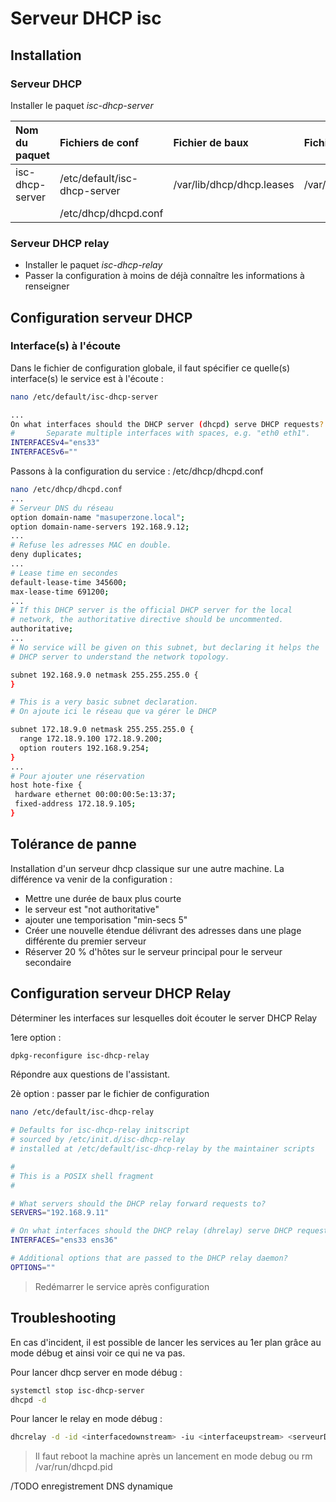 # Serveur DHCP isc
## Installation

### Serveur DHCP

Installer le paquet *isc-dhcp-server*

| Nom du paquet   | Fichiers de conf             | Fichier de baux           | Fichier journal |
| :-------------- | :--------------------------- | :------------------------ | :-------------- |
| isc-dhcp-server | /etc/default/isc-dhcp-server | /var/lib/dhcp/dhcp.leases | /var/log/syslog |
|                 | /etc/dhcp/dhcpd.conf         |                           |                 |

### Serveur DHCP relay

- Installer le paquet *isc-dhcp-relay*
- Passer la configuration à moins de déjà connaître les informations à renseigner

## Configuration serveur DHCP

### Interface(s) à l'écoute

Dans le fichier de configuration globale, il faut spécifier ce quelle(s) interface(s) le service est à l'écoute :

```bash
nano /etc/default/isc-dhcp-server

...
On what interfaces should the DHCP server (dhcpd) serve DHCP requests?
#       Separate multiple interfaces with spaces, e.g. "eth0 eth1".
INTERFACESv4="ens33"
INTERFACESv6=""
```

Passons à la configuration du service : /etc/dhcp/dhcpd.conf

```bash
nano /etc/dhcp/dhcpd.conf
...
# Serveur DNS du réseau
option domain-name "masuperzone.local";
option domain-name-servers 192.168.9.12;
...
# Refuse les adresses MAC en double.
deny duplicates;
...
# Lease time en secondes
default-lease-time 345600;
max-lease-time 691200;
...
# If this DHCP server is the official DHCP server for the local
# network, the authoritative directive should be uncommented.
authoritative;
...
# No service will be given on this subnet, but declaring it helps the 
# DHCP server to understand the network topology.

subnet 192.168.9.0 netmask 255.255.255.0 {
}

# This is a very basic subnet declaration.
# On ajoute ici le réseau que va gérer le DHCP

subnet 172.18.9.0 netmask 255.255.255.0 {
  range 172.18.9.100 172.18.9.200;
  option routers 192.168.9.254;
}
...
# Pour ajouter une réservation
host hote-fixe {
 hardware ethernet 00:00:00:5e:13:37;
 fixed-address 172.18.9.105;
}
```

## Tolérance de panne

Installation d'un serveur dhcp classique sur une autre machine. La différence va venir de la configuration : 

- Mettre une durée de baux plus courte
- le serveur est "not authoritative"
- ajouter une temporisation "min-secs 5"
- Créer une nouvelle étendue délivrant des adresses dans une plage différente du premier serveur
- Réserver 20 % d'hôtes sur le serveur principal pour le serveur secondaire

## Configuration serveur DHCP Relay

Déterminer les interfaces sur lesquelles doit écouter le server DHCP Relay

1ere option :

```bash
dpkg-reconfigure isc-dhcp-relay
```
Répondre aux questions de l'assistant.

2è option : passer par le fichier de configuration

```bash
nano /etc/default/isc-dhcp-relay

# Defaults for isc-dhcp-relay initscript
# sourced by /etc/init.d/isc-dhcp-relay
# installed at /etc/default/isc-dhcp-relay by the maintainer scripts

#
# This is a POSIX shell fragment
#

# What servers should the DHCP relay forward requests to?
SERVERS="192.168.9.11"

# On what interfaces should the DHCP relay (dhrelay) serve DHCP requests?
INTERFACES="ens33 ens36"

# Additional options that are passed to the DHCP relay daemon?
OPTIONS=""
```
> Redémarrer le service après configuration

## Troubleshooting

En cas d'incident, il est possible de lancer les services au 1er plan grâce au mode débug et ainsi voir ce qui ne va pas. 

Pour lancer dhcp server en mode débug :

```bash
systemctl stop isc-dhcp-server
dhcpd -d
```

Pour lancer le relay en mode débug :

```bash
dhcrelay -d -id <interfacedownstream> -iu <interfaceupstream> <serveurDHCPajoindre>
```

> Il faut reboot la machine après un lancement en mode debug ou rm /var/run/dhcpd.pid

/TODO enregistrement DNS dynamique
